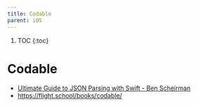 ```yaml
---
title: Codable
parent: iOS
---
```


1. TOC
{:toc}
# Codable
- [Ultimate Guide to JSON Parsing with Swift - Ben Scheirman](https://benscheirman.com/2017/06/swift-json/)
- https://flight.school/books/codable/
